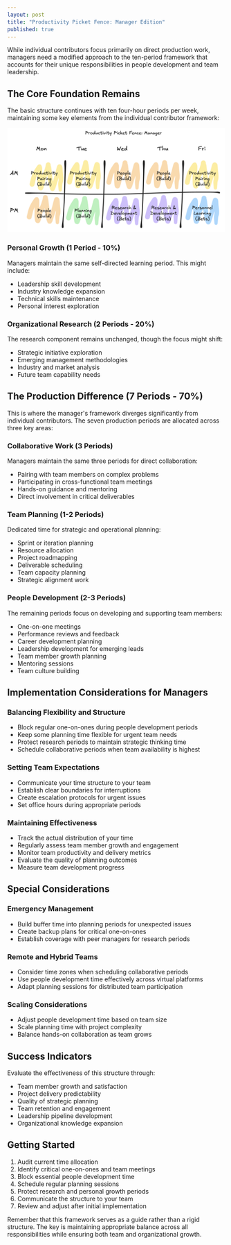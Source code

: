```yaml
---
layout: post
title: "Productivity Picket Fence: Manager Edition"
published: true
---
```

<!--Adapting the Productivity Picket Fence Framework for Managers: A Leadership Time Management Guide-->

While individual contributors focus primarily on direct production work, managers need a modified approach to the ten-period framework that accounts for their unique responsibilities in people development and team leadership.

## The Core Foundation Remains

The basic structure continues with ten four-hour periods per week, maintaining some key elements from the individual contributor framework:

![Picture of Productivity Picket Fence for Managers](../images/ppf-mgr.png "Productivity Picket Fence for Managers")

### Personal Growth (1 Period - 10%)
Managers maintain the same self-directed learning period. This might include:
- Leadership skill development
- Industry knowledge expansion
- Technical skills maintenance
- Personal interest exploration

### Organizational Research (2 Periods - 20%)
The research component remains unchanged, though the focus might shift:
- Strategic initiative exploration
- Emerging management methodologies
- Industry and market analysis
- Future team capability needs

## The Production Difference (7 Periods - 70%)

This is where the manager's framework diverges significantly from individual contributors. The seven production periods are allocated across three key areas:

### Collaborative Work (3 Periods)
Managers maintain the same three periods for direct collaboration:
- Pairing with team members on complex problems
- Participating in cross-functional team meetings
- Hands-on guidance and mentoring
- Direct involvement in critical deliverables

### Team Planning (1-2 Periods)
Dedicated time for strategic and operational planning:
- Sprint or iteration planning
- Resource allocation
- Project roadmapping
- Deliverable scheduling
- Team capacity planning
- Strategic alignment work

### People Development (2-3 Periods)
The remaining periods focus on developing and supporting team members:
- One-on-one meetings
- Performance reviews and feedback
- Career development planning
- Leadership development for emerging leads
- Team member growth planning
- Mentoring sessions
- Team culture building

## Implementation Considerations for Managers

### Balancing Flexibility and Structure
- Block regular one-on-ones during people development periods
- Keep some planning time flexible for urgent team needs
- Protect research periods to maintain strategic thinking time
- Schedule collaborative periods when team availability is highest

### Setting Team Expectations
- Communicate your time structure to your team
- Establish clear boundaries for interruptions
- Create escalation protocols for urgent issues
- Set office hours during appropriate periods

### Maintaining Effectiveness
- Track the actual distribution of your time
- Regularly assess team member growth and engagement
- Monitor team productivity and delivery metrics
- Evaluate the quality of planning outcomes
- Measure team development progress

## Special Considerations

### Emergency Management
- Build buffer time into planning periods for unexpected issues
- Create backup plans for critical one-on-ones
- Establish coverage with peer managers for research periods

### Remote and Hybrid Teams
- Consider time zones when scheduling collaborative periods
- Use people development time effectively across virtual platforms
- Adapt planning sessions for distributed team participation

### Scaling Considerations
- Adjust people development time based on team size
- Scale planning time with project complexity
- Balance hands-on collaboration as team grows

## Success Indicators

Evaluate the effectiveness of this structure through:
- Team member growth and satisfaction
- Project delivery predictability
- Quality of strategic planning
- Team retention and engagement
- Leadership pipeline development
- Organizational knowledge expansion

## Getting Started

1. Audit current time allocation
2. Identify critical one-on-ones and team meetings
3. Block essential people development time
4. Schedule regular planning sessions
5. Protect research and personal growth periods
6. Communicate the structure to your team
7. Review and adjust after initial implementation

Remember that this framework serves as a guide rather than a rigid structure. The key is maintaining appropriate balance across all responsibilities while ensuring both team and organizational growth.
